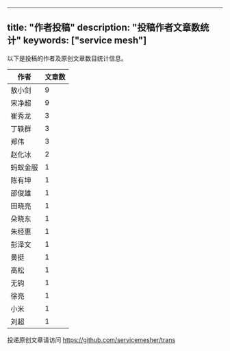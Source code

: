 
---
title: "作者投稿"
description: "投稿作者文章数统计"
keywords: ["service mesh"]
---

以下是投稿的作者及原创文章数目统计信息。

| 作者 | 文章数 |
| ---- | ---- |
|敖小剑 | 9|
|宋净超 | 9|
|崔秀龙 | 3|
|丁轶群 | 3|
|郑伟 | 3|
|赵化冰 | 2|
|蚂蚁金服 | 1|
|陈有坤 | 1|
|邵俊雄 | 1|
|田晓亮 | 1|
|朵晓东 | 1|
|朱经惠 | 1|
|彭泽文 | 1|
|黄挺 | 1|
|高松 | 1|
|无钩 | 1|
|徐亮 | 1|
|小米 | 1|
|刘超 | 1|
投递原创文章请访问 https://github.com/servicemesher/trans
